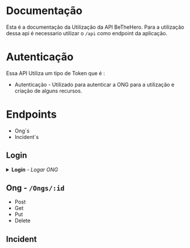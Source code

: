 
# Documentação
Esta é a documentação da Utilização da API BeTheHero.
Para a utilização dessa api é necessario utilizar o `/api` como endpoint da aplicação.

# Autenticação

Essa API Utiliza um tipo de Token que é :
- Autenticação - Utilizado para autenticar a ONG
para a utilização e criação de alguns recursos.

# Endpoints

- Ong´s
- Incident´s

## Login
<details>
  <summary>
    <b>Login</b> - <i>Logar ONG</i>
  </summary>
  <br/>
  
  <b>Rota:</b> `POST /login`
  <br />
  <b>Autenticação:</b> Não
  <br />
  <b>Body:</b>
  
  ```
  {
	"email": "usuario@email.com",
	"senha": "senha"
  }
  ```
  <br />
  <b>Response:</b>

  ```
    {
        "ong": true,
        "msg": "usuario encontrado",
        "token": "eyJhbGciOiJIUzI1NiIsInR5cCI6IkpXVCJ9.eyJ1c2VySUQiOiI1ZjBmNTJhN2I2NjcxYzNkMGNkYTM2NWUiLCJ1c2VyTmFtZSI6ImpvYW8gdml0b3IgIiwidXNlck1haWwiOiJqb2FvdW5vQHlvcG1haWwuY29tIiwiaWF0IjoxNTk0ODQxNjI2LCJleHAiOjE1OTQ4NDQ2MjZ9.0gNgelp1ZuPNIp67kBx1CXxTA_K2CBrmtlM7NNmmB84"
    }
  ```
</details>

## Ong -  `/Ongs/:id`

- Post
- Get
- Put
- Delete

## Incident

